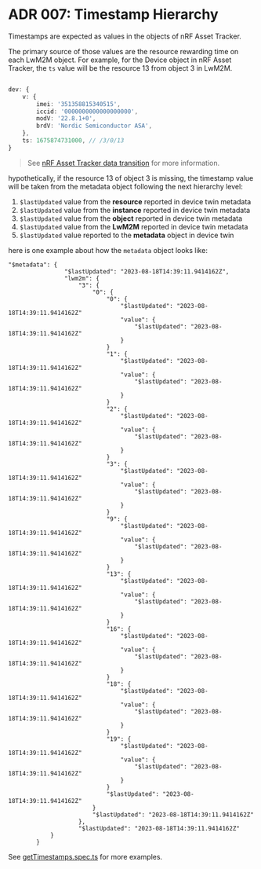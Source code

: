 # ADR 007: Timestamp Hierarchy

Timestamps are expected as values in the objects of nRF Asset Tracker.

The primary source of those values are the resource rewarding time on each LwM2M
object. For example, for the Device object in nRF Asset Tracker, the `ts` value
will be the resource 13 from object 3 in LwM2M.

```TypeScript

dev: {
    v: {
        imei: '351358815340515',
        iccid: '0000000000000000000',
        modV: '22.8.1+0',
        brdV: 'Nordic Semiconductor ASA',
    },
    ts: 1675874731000, // /3/0/13
}
```

> See [nRF Asset Tracker data transition](../documents//nRFAssetTracker.md) for
> more information.

hypothetically, if the resource 13 of object 3 is missing, the timestamp value
will be taken from the metadata object following the next hierarchy level:

1. `$lastUpdated` value from the **resource** reported in device twin metadata
2. `$lastUpdated` value from the **instance** reported in device twin metadata
3. `$lastUpdated` value from the **object** reported in device twin metadata
4. `$lastUpdated` value from the **LwM2M** reported in device twin metadata
5. `$lastUpdated` value reported to the **metadata** object in device twin

here is one example about how the `metadata` object looks like:

```
"$metadata": {
                "$lastUpdated": "2023-08-18T14:39:11.9414162Z",
                "lwm2m": {
                    "3": {
                        "0": {
                            "0": {
                                "$lastUpdated": "2023-08-18T14:39:11.9414162Z"
                                "value": {
                                    "$lastUpdated": "2023-08-18T14:39:11.9414162Z"
                                }
                            }
                            "1": {
                                "$lastUpdated": "2023-08-18T14:39:11.9414162Z"
                                "value": {
                                    "$lastUpdated": "2023-08-18T14:39:11.9414162Z"
                                }
                            }
                            "2": {
                                "$lastUpdated": "2023-08-18T14:39:11.9414162Z"
                                "value": {
                                    "$lastUpdated": "2023-08-18T14:39:11.9414162Z"
                                }
                            }
                            "3": {
                                "$lastUpdated": "2023-08-18T14:39:11.9414162Z"
                                "value": {
                                    "$lastUpdated": "2023-08-18T14:39:11.9414162Z"
                                }
                            }
                            "9": {
                                "$lastUpdated": "2023-08-18T14:39:11.9414162Z"
                                "value": {
                                    "$lastUpdated": "2023-08-18T14:39:11.9414162Z"
                                }
                            }
                            "13": {
                                "$lastUpdated": "2023-08-18T14:39:11.9414162Z"
                                "value": {
                                    "$lastUpdated": "2023-08-18T14:39:11.9414162Z"
                                }
                            }
                            "16": {
                                "$lastUpdated": "2023-08-18T14:39:11.9414162Z"
                                "value": {
                                    "$lastUpdated": "2023-08-18T14:39:11.9414162Z"
                                }
                            }
                            "18": {
                                "$lastUpdated": "2023-08-18T14:39:11.9414162Z"
                                "value": {
                                    "$lastUpdated": "2023-08-18T14:39:11.9414162Z"
                                }
                            }
                            "19": {
                                "$lastUpdated": "2023-08-18T14:39:11.9414162Z"
                                "value": {
                                    "$lastUpdated": "2023-08-18T14:39:11.9414162Z"
                                }
                            }
                            "$lastUpdated": "2023-08-18T14:39:11.9414162Z"
                        }
                        "$lastUpdated": "2023-08-18T14:39:11.9414162Z"
                    },
					"$lastUpdated": "2023-08-18T14:39:11.9414162Z"
            }
		}
```

See [getTimestamps.spec.ts](../src//utils//getTimestamp.spec.ts) for more
examples.

